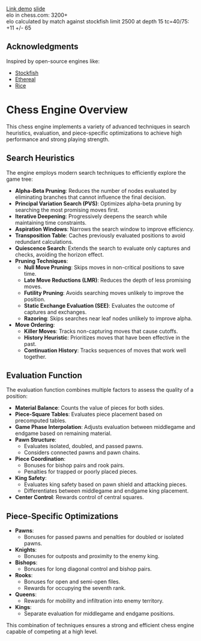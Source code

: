 [Link demo](https://youtube.com/watch?v=y-LLEPUXnK0)
[slide](https://slidse-lzi6.vercel.app/1.html)
</br>
elo in chess.com: 3200+
<br/>
elo calculated by match against stockfish limit 2500 at depth 15 tc=40/75: +11 +/- 65

## Acknowledgments

Inspired by open-source engines like:

- [Stockfish](https://stockfishchess.org/)
- [Ethereal](https://github.com/AndyGrant/Ethereal)
- [Rice](https://github.com/rafid-dev/rice)

# Chess Engine Overview

This chess engine implements a variety of advanced techniques in search heuristics, evaluation, and piece-specific optimizations to achieve high performance and strong playing strength.

## Search Heuristics

The engine employs modern search techniques to efficiently explore the game tree:

- **Alpha-Beta Pruning**: Reduces the number of nodes evaluated by eliminating branches that cannot influence the final decision.
- **Principal Variation Search (PVS)**: Optimizes alpha-beta pruning by searching the most promising moves first.
- **Iterative Deepening**: Progressively deepens the search while maintaining time constraints.
- **Aspiration Windows**: Narrows the search window to improve efficiency.
- **Transposition Table**: Caches previously evaluated positions to avoid redundant calculations.
- **Quiescence Search**: Extends the search to evaluate only captures and checks, avoiding the horizon effect.
- **Pruning Techniques**:
  - **Null Move Pruning**: Skips moves in non-critical positions to save time.
  - **Late Move Reductions (LMR)**: Reduces the depth of less promising moves.
  - **Futility Pruning**: Avoids searching moves unlikely to improve the position.
  - **Static Exchange Evaluation (SEE)**: Evaluates the outcome of captures and exchanges.
  - **Razoring**: Skips searches near leaf nodes unlikely to improve alpha.
- **Move Ordering**:
  - **Killer Moves**: Tracks non-capturing moves that cause cutoffs.
  - **History Heuristic**: Prioritizes moves that have been effective in the past.
  - **Continuation History**: Tracks sequences of moves that work well together.

## Evaluation Function

The evaluation function combines multiple factors to assess the quality of a position:

- **Material Balance**: Counts the value of pieces for both sides.
- **Piece-Square Tables**: Evaluates piece placement based on precomputed tables.
- **Game Phase Interpolation**: Adjusts evaluation between middlegame and endgame based on remaining material.
- **Pawn Structure**:
  - Evaluates isolated, doubled, and passed pawns.
  - Considers connected pawns and pawn chains.
- **Piece Coordination**:
  - Bonuses for bishop pairs and rook pairs.
  - Penalties for trapped or poorly placed pieces.
- **King Safety**:
  - Evaluates king safety based on pawn shield and attacking pieces.
  - Differentiates between middlegame and endgame king placement.
- **Center Control**: Rewards control of central squares.

## Piece-Specific Optimizations

- **Pawns**:
  - Bonuses for passed pawns and penalties for doubled or isolated pawns.
- **Knights**:
  - Bonuses for outposts and proximity to the enemy king.
- **Bishops**:
  - Bonuses for long diagonal control and bishop pairs.
- **Rooks**:
  - Bonuses for open and semi-open files.
  - Rewards for occupying the seventh rank.
- **Queens**:
  - Rewards for mobility and infiltration into enemy territory.
- **Kings**:
  - Separate evaluation for middlegame and endgame positions.

This combination of techniques ensures a strong and efficient chess engine capable of competing at a high level.

